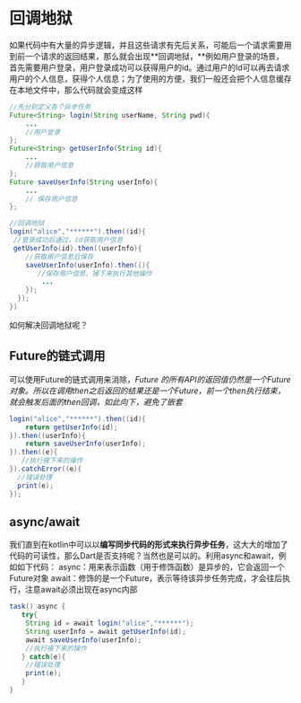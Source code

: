 # 回调地狱
如果代码中有大量的异步逻辑，并且这些请求有先后关系，可能后一个请求需要用到前一个请求的返回结果，那么就会出现**回调地狱，**例如用户登录的场景，首先需要用户登录，用户登录成功可以获得用户的id。通过用户的Id可以再去请求用户的个人信息，获得个人信息；为了使用的方便，我们一般还会把个人信息缓存在本地文件中，那么代码就会变成这样
```java
//先分别定义各个异步任务
Future<String> login(String userName, String pwd){
	...
    //用户登录
};
Future<String> getUserInfo(String id){
	...
    //获取用户信息 
};
Future saveUserInfo(String userInfo){
	...
	// 保存用户信息 
}; 

//回调地狱
login("alice","******").then((id){
 //登录成功后通过，id获取用户信息    
 getUserInfo(id).then((userInfo){
    //获取用户信息后保存 
    saveUserInfo(userInfo).then((){
       //保存用户信息，接下来执行其他操作
        ...
    });
  });
})
```
如何解决回调地狱呢？
## Future的链式调用
可以使用Future的链式调用来消除，_Future 的所有API的返回值仍然是一个Future对象。所以在调用then之后返回的结果还是一个Future，前一个then执行结束，就会触发后面的then回调，如此向下，避免了嵌套_
```java
login("alice","******").then((id){
  	return getUserInfo(id);
}).then((userInfo){
    return saveUserInfo(userInfo);
}).then((e){
   //执行接下来的操作 
}).catchError((e){
  //错误处理  
  print(e);
});
```
## async/await
我们直到在kotlin中可以以**编写同步代码的形式来执行异步任务**，这大大的增加了代码的可读性，那么Dart是否支持呢？当然也是可以的。利用async和await，例如如下代码：
async：用来表示函数（用于修饰函数）是异步的，它会返回一个Future对象
await：修饰的是一个Future，表示等待该异步任务完成，才会往后执行，注意await必须出现在async内部
```java
task() async {
   try{
    String id = await login("alice","******");
    String userInfo = await getUserInfo(id);
    await saveUserInfo(userInfo);
    //执行接下来的操作   
   } catch(e){
    //错误处理   
    print(e);   
   }  
}
```
